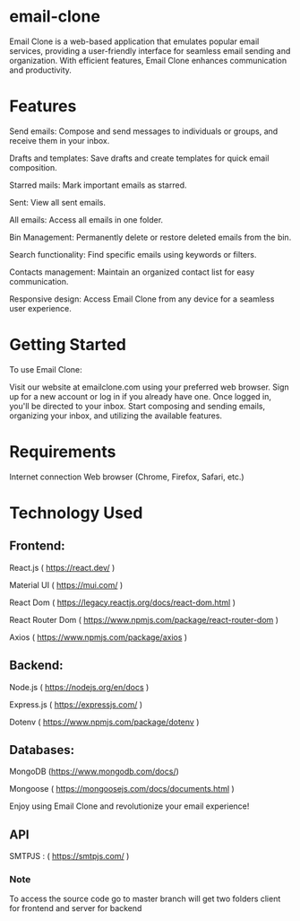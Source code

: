 # email-clone

Email Clone is a web-based application that emulates popular email services, providing a user-friendly interface for seamless email sending and organization. With efficient features, Email Clone enhances communication and productivity.

# Features

Send emails: Compose and send messages to individuals or groups, and receive them in your inbox.

Drafts and templates: Save drafts and create templates for quick email composition.

Starred mails: Mark important emails as starred.

Sent: View all sent emails.

All emails: Access all emails in one folder.

Bin Management: Permanently delete or restore deleted emails from the bin.

Search functionality: Find specific emails using keywords or filters.

Contacts management: Maintain an organized contact list for easy communication.

Responsive design: Access Email Clone from any device for a seamless user experience.


# Getting Started
To use Email Clone:

Visit our website at emailclone.com using your preferred web browser.
Sign up for a new account or log in if you already have one.
Once logged in, you'll be directed to your inbox.
Start composing and sending emails, organizing your inbox, and utilizing the available features.


# Requirements
Internet connection
Web browser (Chrome, Firefox, Safari, etc.)


# Technology Used

## Frontend:

React.js ( https://react.dev/ )

Material UI ( https://mui.com/ )

React Dom ( https://legacy.reactjs.org/docs/react-dom.html )

React Router Dom ( https://www.npmjs.com/package/react-router-dom )

Axios ( https://www.npmjs.com/package/axios )


## Backend:

Node.js ( https://nodejs.org/en/docs )

Express.js ( https://expressjs.com/ )

Dotenv ( https://www.npmjs.com/package/dotenv )


## Databases:

MongoDB (https://www.mongodb.com/docs/)

Mongoose ( https://mongoosejs.com/docs/documents.html )


Enjoy using Email Clone and revolutionize your email experience!

## API 
SMTPJS : ( https://smtpjs.com/ )


### Note
To access the source code go to master branch 
will get two folders client for frontend and server for backend
